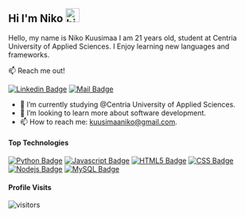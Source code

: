 ## Hi I'm Niko <img src="https://user-images.githubusercontent.com/1303154/88677602-1635ba80-d120-11ea-84d8-d263ba5fc3c0.gif" width="28px" alt="hi">

Hello, my name is Niko Kuusimaa I am 21 years old, student at Centria University of Applied Sciences. I Enjoy learning new languages and frameworks.

:mailbox: Reach me out!

[![Linkedin Badge](https://img.shields.io/badge/-Niko-0e76a8?style=flat&labelColor=0e76a8&logo=linkedin&logoColor=white)](https://www.linkedin.com/in/niko-kuusimaa-b6587620a/)
[![Mail Badge](https://img.shields.io/badge/-kuusimaaniko-c0392b?style=flat&labelColor=c0392b&logo=gmail&logoColor=white)](mailto:kuusimaaniko@gmail.com)

- 🔭 I’m currently studying @Centria University of Applied Sciences.
- 🤔 I’m looking to learn more about software development.
- 📫 How to reach me: kuusimaaniko@gmail.com.

#### Top Technologies

<!-- TODO: Make technologies links takes you to repositories -->

[![Python Badge](https://img.shields.io/badge/-Python-61DBFB?style=for-the-badge&labelColor=black&logo=python&logoColor=61DBFB)](#) [![Javascript Badge](https://img.shields.io/badge/-Javascript-F0DB4F?style=for-the-badge&labelColor=black&logo=javascript&logoColor=F0DB4F)](#) [![HTML5 Badge](https://img.shields.io/badge/-HTML5-orange?style=for-the-badge&labelColor=black&logo=HTML5&logoColor=lightorange)](#) [![CSS Badge](https://img.shields.io/badge/-CSS3-blue?style=for-the-badge&labelColor=black&logo=CSS3&logoColor=blue)](#) [![Nodejs Badge](https://img.shields.io/badge/-Node.js-3C873A?style=for-the-badge&labelColor=black&logo=node.js&logoColor=3C873A)](#) [![MySQL Badge](https://img.shields.io/badge/-mysql-lightblue?style=for-the-badge&labelColor=black&logo=mysql&logoColor=lightblue)](#)




#### Profile Visits 

![visitors](https://visitor-badge.glitch.me/badge?page_id=kuusimaa)
